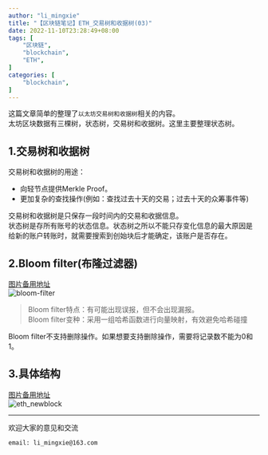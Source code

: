 ```yaml
---
author: "li_mingxie"
title: "【区块链笔记】ETH_交易树和收据树(03)"
date: 2022-11-10T23:28:49+08:00
tags: [
    "区块链",
    "blockchain",
    "ETH",
]
categories: [
    "blockchain",
]
---
```


这篇文章简单的整理了`以太坊交易树和收据树`相关的内容。  <!--more-->  
太坊区块数据有三棵树，状态树，交易树和收据树。这里主要整理状态树。  

## 1.交易树和收据树

交易树和收据树的用途：

* 向轻节点提供Merkle Proof。
* 更加复杂的查找操作(例如：查找过去十天的交易；过去十天的众筹事件等)  

交易树和收据树是只保存一段时间内的交易和收据信息。  
状态树是存所有账号的状态信息。状态树之所以不能只存变化信息的最大原因是  
给新的账户转账时，就需要搜索到创始块后才能确定，该账户是否存在。  

## 2.Bloom filter(布隆过滤器)

[图片备用地址](https://limingxie.github.io/images/blockchain/ethereum/bloom-filter.png)  
![bloom-filter](https://mingxie-blog.oss-cn-beijing.aliyuncs.com/image/blockchain/ethereum/bloom-filter.png?x-oss-process=image/resize,w_400,m_lfit)  

> Bloom filter特点：有可能出现误报，但不会出现漏报。  
> Bloom filter变种：采用一组哈希函数进行向量映射，有效避免哈希碰撞  

Bloom filter不支持删除操作。如果想要支持删除操作，需要将记录数不能为0和1。  

## 3.具体结构

[图片备用地址](https://limingxie.github.io/images/blockchain/ethereum/eth_newblock_01.png)  
![eth_newblock](https://mingxie-blog.oss-cn-beijing.aliyuncs.com/image/blockchain/ethereum/eth_newblock_01.png)  

----------------------------------------------
欢迎大家的意见和交流

`email: li_mingxie@163.com`
